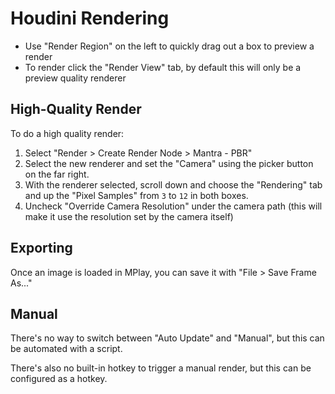 # Houdini Rendering

- Use "Render Region" on the left to quickly drag out a box to preview a render
- To render click the "Render View" tab, by default this will only be a preview quality renderer

## High-Quality Render

To do a high quality render:

1. Select "Render > Create Render Node > Mantra - PBR"
2. Select the new renderer and set the "Camera" using the picker button on the far right.
3. With the renderer selected, scroll down and choose the "Rendering" tab and up the "Pixel Samples" from `3` to `12` in both boxes.
4. Uncheck "Override Camera Resolution" under the camera path (this will make it use the resolution set by the camera itself)

## Exporting

Once an image is loaded in MPlay, you can save it with "File > Save Frame As..."

## Manual

There's no way to switch between "Auto Update" and "Manual", but this can be automated with a script.

There's also no built-in hotkey to trigger a manual render, but this can be configured as a hotkey.